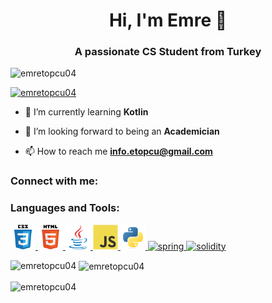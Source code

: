 <h1 align="center">Hi, I'm Emre 👋</h1>
<h3 align="center">A passionate CS Student from Turkey</h3>

<p align="left"> <img src="https://komarev.com/ghpvc/?username=emretopcu04&label=Profile%20views&color=0e75b6&style=flat" alt="emretopcu04" /> </p>

<p align="left"> <a href="https://github.com/ryo-ma/github-profile-trophy"><img src="https://github-profile-trophy.vercel.app/?username=emretopcu04" alt="emretopcu04" /></a> </p>

- 🌱 I’m currently learning **Kotlin**

- 👯 I’m looking forward to being an **Academician**

- 📫 How to reach me **info.etopcu@gmail.com**

<h3 align="left">Connect with me:</h3>
<p align="left">
</p>

<h3 align="left">Languages and Tools:</h3>
<p align="left"> <a href="https://www.w3schools.com/css/" target="_blank" rel="noreferrer"> <img src="https://raw.githubusercontent.com/devicons/devicon/master/icons/css3/css3-original-wordmark.svg" alt="css3" width="40" height="40"/> </a> <a href="https://www.w3.org/html/" target="_blank" rel="noreferrer"> <img src="https://raw.githubusercontent.com/devicons/devicon/master/icons/html5/html5-original-wordmark.svg" alt="html5" width="40" height="40"/> </a> <a href="https://www.java.com" target="_blank" rel="noreferrer"> <img src="https://raw.githubusercontent.com/devicons/devicon/master/icons/java/java-original.svg" alt="java" width="40" height="40"/> </a> <a href="https://developer.mozilla.org/en-US/docs/Web/JavaScript" target="_blank" rel="noreferrer"> <img src="https://raw.githubusercontent.com/devicons/devicon/master/icons/javascript/javascript-original.svg" alt="javascript" width="40" height="40"/> </a> <a href="https://www.python.org" target="_blank" rel="noreferrer"> <img src="https://raw.githubusercontent.com/devicons/devicon/master/icons/python/python-original.svg" alt="python" width="40" height="40"/> </a> <a href="https://spring.io/" target="_blank" rel="noreferrer"> <img src="https://www.vectorlogo.zone/logos/springio/springio-icon.svg" alt="spring" width="40" height="40"/> </a> <a href="https://soliditylang.org" target="_blank" rel="noreferrer"> <img src="https://cdn.worldvectorlogo.com/logos/solidity.svg" alt="solidity" width="40" height="40"/> </a> </p>

<p><img align="left" src="https://github-readme-stats.vercel.app/api/top-langs?username=emretopcu04&show_icons=true&locale=en&layout=compact" alt="emretopcu04" /></p>

<p>&nbsp;<img align="center" src="https://github-readme-stats.vercel.app/api?username=emretopcu04&show_icons=true&locale=en" alt="emretopcu04" /></p>

<p><img align="center" src="https://github-readme-streak-stats.herokuapp.com/?user=emretopcu04&" alt="emretopcu04" /></p>
